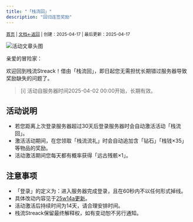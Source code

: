 ```yaml
---
title: "「栈流回」"
description: "回归连签奖励"
---
```

<small id="old_menu"><a href="/Streack/">首页</a> | <a href="/Streack/doc/">文档</a></small><small><a href="../../">←返回</a> |
 创建：2025-04-17 | 最后更新：2025-04-17</small><br>

![](https://s21.ax1x.com/2025/04/21/pE5i9aV.png "活动文章头图")

亲爱的冒险家：

欢迎回到栈流Streack！借由「栈流回」，即日起您无需担忧长期错过服务器导致奖励缺失的问题了。

> [i] 活动自服务器时间2025-04-02 00:00开始，长期有效。

## 活动说明

* 若您距离上次登录服务器超过30天后登录服务器时会自动激活活动「栈流回」。
* 激活活动期间，在您领取「栈流流礼」时会自动追加含「钻石」「栈钱×35」等物品的奖励。
* 活动激活期间您每天都有概率获得「远古残骸×1」。

## 注意事项

* 「登录」的定义为：进入服务器完成登录，且在60秒内不以任何形式掉线。
* 具体改动内容见于[25w14a更新](../updata#25w14a)。
* 活动激活后持续时间为14天，请合理安排时间。
* 栈流Streack保留最终解释权，如有变动恕不另行通知。

<script src="https://rs.kdxiaoyi.top/res/scripts/js/sober@1.0.6.min.js"></script><script src="https://kdxiaoyi.top/Streack/page/js/pmd.js"></script><script src="https://rs.kdxiaoyi.top/res/scripts/js/pmd-reRender.min.js"></script>